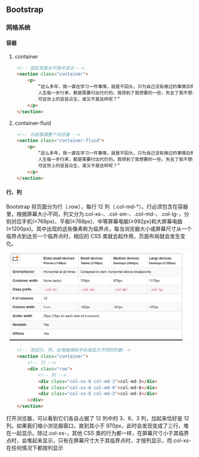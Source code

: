 ## Bootstrap

### 网格系统

#### 容器
1. container
```html
    <!-- 固定宽度水平居中显示 -->
    <section class="container">
        <p>
            “这么多年，我一直在学习一件事情，就是不回头，只为自己没有做过的事情后悔，不为自己做过的事情后悔。
            人生每一步行来，都是需要付出代价的。我得到了我想要的一些，失去了我不想失去的一些。
            可这世上的芸芸众生，谁又不是这样呢？” 
        </p>
    </section>
```
2. container-fluid
```html
    <!-- 内容撑满整个浏览器 -->
    <section class="container-fluid">
        <p>
            “这么多年，我一直在学习一件事情，就是不回头，只为自己没有做过的事情后悔，不为自己做过的事情后悔。
            人生每一步行来，都是需要付出代价的。我得到了我想要的一些，失去了我不想失去的一些。
            可这世上的芸芸众生，谁又不是这样呢？” 
        </p>
    </section>
```

#### 行、列
Bootstrap 将页面分为行（.row），每行 12 列（.col-md-*）。行必须包含在容器里，根据屏幕大小不同，列又分为.col-xs-、.col-sm-、.col-md-、.col-lg-，分别对应手机(<768px)、平板(≥768px)、中等屏幕电脑(≥992px)和大屏幕电脑(≥1200px)。其中出现的这些像素称为临界点，每当浏览器大小或屏幕尺寸从一个临界点到达另一个临界点时，相应的 CSS 类就会起作用，页面布局就会发生变化。

![网格系统](./images/row.png)

```html
    <!-- 测试行、列，在电脑端和手机端显示不同的列数-->
    <section class="container">
        <!-- 行 -->
        <div class="row">
            <!-- 列 -->
            <div class="col-xs-6 col-md-3">col-md-3</div>
            <div class="col-xs-6 col-md-6">col-md-6</div>
            <div class="col-xs-6 col-md-3">col-md-3</div>
        </div>
    </section>
```

打开浏览器，可以看到它们各自占据了 12 列中的 3、6、3 列，加起来恰好是 12 列。如果我们缩小浏览器窗口，直到其小于 970px，此时会发现变成了三行，堆在一起显示。除过.col-xs-，其他 CSS 类的行为都一样，在屏幕尺寸小于其临界点时，会堆起来显示，只有在屏幕尺寸大于其临界点时，才按列显示，而.col-xs- 在任何情况下都按列显示